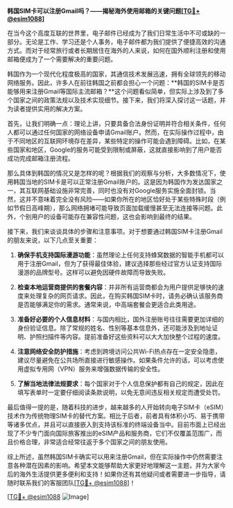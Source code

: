 **韩国SIM卡可以注册Gmail吗？——揭秘海外使用邮箱的关键问题[[TG💪+ @esim1088](https://t.me/s/esim1088)]**

在当今这个高度互联的世界里，电子邮件已经成为了我们日常生活中不可或缺的一部分。无论是工作、学习还是个人事务，电子邮件都为我们提供了便捷高效的沟通方式。而对于经常旅行或者长期居住在海外的人来说，如何在国外顺利注册和使用邮箱便成为了一个需要解决的重要问题。

韩国作为一个现代化程度极高的国家，其通信技术发展迅速，拥有全球领先的移动网络服务。因此，许多人在前往韩国之前都会担心一个问题：**韩国的SIM卡是否能够用来注册Gmail等国际主流邮箱？**这个问题看似简单，但实际上涉及到了多个国家之间的政策法规以及技术实现细节。接下来，我们将深入探讨这一话题，并为读者提供实用的解决方案。

首先，让我们明确一点：理论上讲，只要具备合法身份证明并符合相关条件，任何人都可以通过任何国家的网络设备申请Gmail账户。然而，在实际操作过程中，由于不同地区的互联网环境存在差异，某些特定的操作可能会遇到障碍。比如，在某些国家和地区，Google的服务可能受到限制或屏蔽，这就直接影响到了用户能否成功完成邮箱注册流程。

那么具体到韩国的情况又是怎样的呢？根据我们的观察与分析，大多数情况下，使用韩国当地的SIM卡是可以正常注册Gmail账户的。这是因为韩国作为发达国家之一，其互联网基础设施非常完善，同时也没有对Google服务实施全面封锁。当然，这并不意味着完全没有风险——如果你所在的地区恰好处于某些特殊时段（例如节假日高峰期），那么网络拥堵可能导致页面加载缓慢甚至无法连接等问题。此外，个别用户的设备可能存在兼容性问题，这也会影响到最终的结果。

接下来，我们来谈谈具体的步骤和注意事项。对于想要通过韩国SIM卡注册Gmail的朋友来说，以下几点至关重要：

1. **确保手机支持国际漫游功能**：虽然理论上任何支持蜂窝数据的智能手机都可以用于注册Gmail，但为了获得最佳体验，建议选择那些经过官方认证支持国际漫游的品牌型号。这样可以避免因硬件故障而导致失败。

2. **检查本地运营商提供的套餐内容**：并非所有运营商都会为用户提供足够快的速度来处理复杂的网页请求。因此，在购买韩国SIM卡时，请务必确认该服务商是否能够满足你的需求。通常来说，中高端套餐会更适合此类用途。

3. **准备好必要的个人信息材料**：与国内相比，国外注册账号往往需要更加详细的身份验证信息。除了常规的姓名、性别等基本信息外，还可能涉及到地址证明、护照扫描件等内容。提前准备好这些资料可以大大加快整个过程的速度。

4. **注意网络安全防护措施**：考虑到跨境访问公共Wi-Fi热点存在一定安全隐患，建议尽量避免在公共场所直接进行敏感操作。如果条件允许的话，可以考虑使用虚拟专用网（VPN）服务来增强数据传输的安全性。

5. **了解当地法律法规要求**：每个国家对于个人信息保护都有自己的规定，因此在填写表单时一定要仔细阅读条款说明，以免无意间违反相关规定而遭受处罚。

最后值得一提的是，随着科技的进步，越来越多的人开始转向电子SIM卡（eSIM）技术作为传统物理SIM卡的替代方案。相比于后者，前者具有体积小巧、易于携带等诸多优点，并且可以直接嵌入到支持该标准的终端设备当中。目前市面上已经出现了不少专门面向国际旅客推出的eSIM产品和服务商，它们不仅覆盖范围广，而且价格合理，非常适合经常往返于多个国家之间的朋友使用。

综上所述，虽然韩国SIM卡确实可以用来注册Gmail，但在实际操作中仍然需要注意各种潜在因素的影响。希望本文能够帮助大家更好地理解这一主题，并为大家今后的海外生活提供更多便利和支持！如果你还有其他疑问或者需要进一步指导，请随时联系我们的客服团队[[TG💪+ @esim1088](https://t.me/s/esim1088)]！

[[TG💪+ @esim1088](https://t.me/s/esim1088) ![Image](https://i.postimg.cc/4NQfJmqS/Snipaste-2025-05-13-00-14-12.png)]